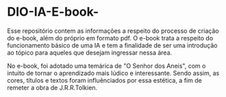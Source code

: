 # DIO-IA-E-book-
Esse repositório contem as informações a respeito do processo de criação do e-book, além do próprio em formato pdf. O e-book trata a respeito do funcionamento básico de uma IA e tem a finalidade de ser uma introdução ao tópico para aqueles que desejam ingressar nessa área.

No e-book, foi adotado uma temárica de "O Senhor dos Aneis", com o intuito de tornar o aprendizado mais lúdico e interessante. Sendo assim, as cores, títulos e textos foram influênciados por essa estética, a fim de remeter a obra de J.R.R.Tolkien.
